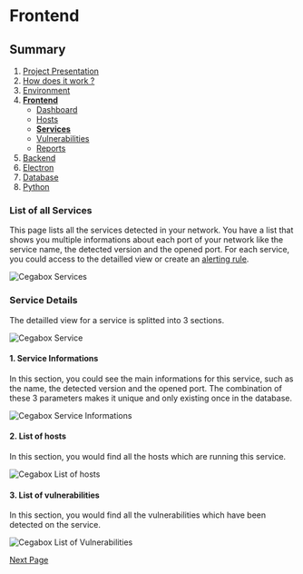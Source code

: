 # Frontend

## Summary

1. [Project Presentation](project.html)
2. [How does it work ?](working.html)
3. [Environment](env.html)
4. [**Frontend**](front.html)
   * [Dashboard](front.html)
   * [Hosts](hosts.html)
   * [**Services**](Services.html)
   * [Vulnerabilities](vulnerabilities.html)
   * [Reports](reports.html)
5. [Backend](back.html)
6. [Electron](electron.html)
7. [Database](database.html)
8. [Python](python.html)

### List of all Services

This page lists all the services detected in your network. You have a list that shows you multiple informations about each port of your network like the service name, the detected version and the opened port. For each service, you could access to the detailled view or create an [alerting rule](rules.html).

![Cegabox Services](https://cebago.github.io/Cegabox/img/cegabox-services.png)

### Service Details

The detailled view for a service is splitted into 3 sections.

![Cegabox Service](https://cebago.github.io/Cegabox/img/cegabox-service.png)

#### 1. Service Informations

In this section, you could see the main informations for this service, such as the name, the detected version and the opened port. The combination of these 3 parameters makes it unique and only existing once in the database.

![Cegabox Service Informations](https://cebago.github.io/Cegabox/img/cegabox-service-informations.png)

#### 2. List of hosts

In this section, you would find all the hosts which are running this service.

![Cegabox List of hosts](https://cebago.github.io/Cegabox/img/cegabox-service-hosts.png)

#### 3. List of vulnerabilities

In this section, you would find all the vulnerabilities which have been detected on the service.

![Cegabox List of Vulnerabilities](https://cebago.github.io/Cegabox/img/cegabox-service-vulnerabilities.png)

[Next Page](vulnerabilities.html)
